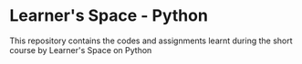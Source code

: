 # Learner's Space - Python

This repository contains the codes and assignments learnt during the short course by Learner's Space on Python
